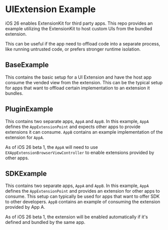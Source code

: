# UIExtension Example

iOS 26 enables ExtensionKit for third party apps. This repo provides an example utilizing the ExtensionKit to host custom UIs from the bundled extension.

This can be useful if the app need to offload code into a separate process, like running untrusted code, or prefers stronger runtime isolation.

## BaseExample

This contains the basic setup for a UI Extension and have the host app consume the vended view from the extension. This can be the typical setup for apps that want to offload certain implementation to an extension it bundles.

## PluginExample

This contains two separate apps, `AppA` and `AppB`. In this example, `AppA` defines the `AppExtensionPoint` and expects other apps to provide extensions it can consume. `AppB` contains an example implementation of the extension for `AppA`.

As of iOS 26 beta 1, the `AppA` will need to use `EXAppExtensionBrowserViewController` to enable extensions provided by other apps.

## SDKExample

This contains two separate apps, `AppA` and `AppB`. In this example, `AppA` defines the `AppExtensionPoint` and provides an extension for other apps to consume. This setup can typically be used for apps that want to offer SDK to other developers. `AppB` contains an example of consuming the extension provided by App A.

As of iOS 26 beta 1, the extension will be enabled automatically if it's defined and bundled by the same app.